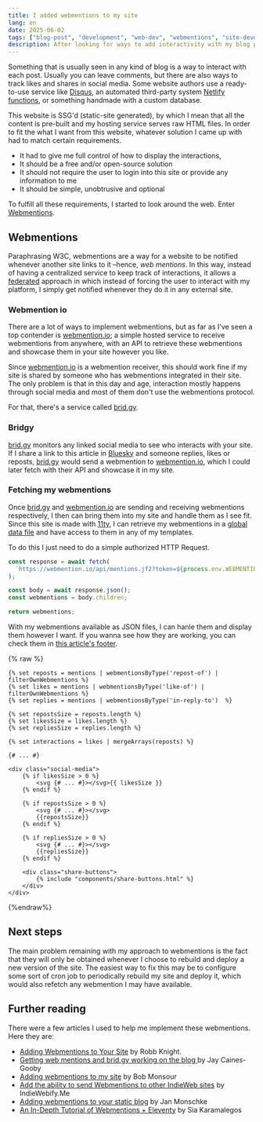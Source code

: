 ```yaml
---
title: I added webmentions to my site
lang: en
date: 2025-06-02
tags: ["blog-post", "development", "web-dev", "webmentions", "site-development"]
description: After looking for ways to add interactivity with my blog posts, I decided to add Webmentions to my site.
---
```


Something that is usually seen in any kind of blog is a way to interact with each post. Usually you can leave comments, but there are also ways to track likes and shares in social media. Some website authors use a ready-to-use service like [Disqus](https://disqus.com/), an automated third-party system [Netlify functions](https://www.aleksandrhovhannisyan.com/blog/static-site-comments-github-issues/), or something handmade with a custom database.

This website is SSG'd (static-site generated), by which I mean that all the content is pre-built and my hosting service serves raw HTML files. In order to fit the what I want from this website, whatever solution I came up with had to match certain requirements.

- It had to give me full control of how to display the interactions,
- It should be a free and/or open-source solution
- It should not require the user to login into this site or provide any information to me
- It should be simple, unobtrusive and optional

To fulfill all these requirements, I started to look around the web. Enter [Webmentions](https://en.wikipedia.org/wiki/Webmention).

## Webmentions

Paraphrasing W3C, webmentions are a way for a website to be notified whenever another site links to it –hence, _web mentions_. In this way, instead of having a centralized service to keep track of interactions, it allows a [federated](<https://en.wikipedia.org/wiki/Federation_(information_technology)>) approach in which instead of forcing the user to interact with my platform, I simply get notified whenever they do it in any external site.

### Webmention io

There are a lot of ways to implement webmentions, but as far as I've seen a top contender is [webmention.io](https://webmention.io); a simple hosted service to receive webmentions from anywhere, with an API to retrieve these webmentions and showcase them in your site however you like.

Since [webmention.io](https://webmention.io) is a webmention receiver, this should work fine if my site is shared by someone who has webmentions integrated in their site. The only problem is that in this day and age, interaction mostly happens through social media and most of them don't use the webmentions protocol.

For that, there's a service called [brid.gy](https://brid.gy/).

### Bridgy

[brid.gy](https://brid.gy/) monitors any linked social media to see who interacts with your site. If I share a link to this article in [Bluesky](https://bsky.app/) and someone replies, likes or reposts, [brid.gy](https://brid.gy/) would send a webmention to [webmention.io](https://webmention.io), which I could later fetch with their API and showcase it in my site.

### Fetching my webmentions

Once [brid.gy](https://brid.gy/) and [webmention.io](https://webmention.io) are sending and receiving webmentions respectively, I then can bring them into my site and handle them as I see fit. Since this site is made with [11ty](https://www.11ty.dev/), I can retrieve my webmentions in a [global data file](https://www.11ty.dev/docs/data-global/) and have access to them in any of my templates.

To do this I just need to do a simple authorized HTTP Request.

```js
const response = await fetch(
  `https://webmention.io/api/mentions.jf2?token=${process.env.WEBMENTIONS_TOKEN}&per-page=1000`
);

const body = await response.json();
const webmentions = body.children;

return webmentions;
```

With my webmentions available as JSON files, I can hanle them and display them however I want. If you wanna see how they are working, you can check them in [this article's footer](/blog/i-added-webmentions-to-my-site#post-footer).

{% raw %}

```njk
{% set reposts = mentions | webmentionsByType('repost-of') | filterOwnWebmentions %}
{% set likes = mentions | webmentionsByType('like-of') | filterOwnWebmentions %}
{% set replies = mentions | webmentionsByType('in-reply-to')  %}

{% set repostsSize = reposts.length %}
{% set likesSize = likes.length %}
{% set repliesSize = replies.length %}

{% set interactions = likes | mergeArrays(reposts) %}

{# ... #}

<div class="social-media">
	{% if likesSize > 0 %}
		<svg {# ... #}></svg>{{ likesSize }}
	{% endif %}

	{% if repostsSize > 0 %}
		<svg {# ... #}></svg>
		{{repostsSize}}
	{% endif %}

	{% if repliesSize > 0 %}
		<svg {# ... #}></svg>
		{{repliesSize}}
	{% endif %}

	<div class="share-buttons">
		{% include "components/share-buttons.html" %}
	</div>
</div>
```

{%endraw%}

## Next steps

The main problem remaining with my approach to webmentions is the fact that they will only be obtained whenever I choose to rebuild and deploy a new version of the site. The easiest way to fix this may be to configure some sort of cron job to periodically rebuild my site and deploy it, which would also refetch any webmention I may have available.

## Further reading

There were a few articles I used to help me implement these webmentions. Here they are:

- [Adding Webmentions to Your Site](https://rknight.me/blog/adding-webmentions-to-your-site/) by Robb Knight.
- [Getting web mentions and brid.gy working on the blog ](https://jay.gooby.org/2021/01/15/getting-webmentions-and-bridgy-working) by Jay Caines-Gooby
- [Adding webmentions to my site](https://bobmonsour.com/blog/adding-webmentions-to-my-site/) by Bob Monsour
- [Add the ability to send Webmentions to other IndieWeb sites](https://indiewebify.me/#send-webmentions) by IndieWebify.Me
- [Adding webmentions to your static blog](https://janmonschke.com/adding-webmentions-to-your-static-blog/) by Jan Monschke
- [An In-Depth Tutorial of Webmentions + Eleventy](https://sia.codes/posts/webmentions-eleventy-in-depth/) by Sia Karamalegos
